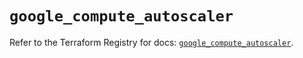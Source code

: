 # `google_compute_autoscaler`

Refer to the Terraform Registry for docs: [`google_compute_autoscaler`](https://registry.terraform.io/providers/hashicorp/google/6.11.1/docs/resources/compute_autoscaler).
